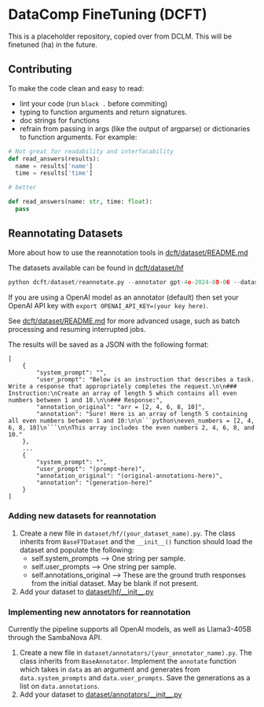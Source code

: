 # DataComp FineTuning (DCFT)

This is a placeholder repository, copied over from DCLM. This will be finetuned (ha) in the future.

## Contributing
To make the code clean and easy to read:
- lint your code (run `black .` before commiting)
- typing to function arguments and return signatures.
- doc strings for functions
- refrain from passing in args (like the output of argparse) or dictionaries to function arguments. For example:
```python
# Not great for readability and interfacability
def read_answers(results):
  name = results['name']
  time = results['time']

# better

def read_answers(name: str, time: float):
  pass
```

## Reannotating Datasets
More about how to use the reannotation tools in [dcft/dataset/README.md](dcft/dataset/README.md)

The datasets available can be found in [dcft/dataset/hf](dcft/dataset/hf)
```python
python dcft/dataset/reannotate.py --annotator gpt-4o-2024-08-06 --dataset (path-to-hf-dataset) 
```
If you are using a OpenAI model as an annotator (default) then set your OpenAI API key with `export OPENAI_API_KEY=(your key here)`.

See [dcft/dataset/README.md](dcft/dataset/README.md) for more advanced usage, such as batch processing and resuming interrupted jobs.

The results will be saved as a JSON with the following format:
```
[
    {
        "system_prompt": "",
        "user_prompt": "Below is an instruction that describes a task. Write a response that appropriately completes the request.\n\n### Instruction:\nCreate an array of length 5 which contains all even numbers between 1 and 10.\n\n### Response:",
        "annotation_original": "arr = [2, 4, 6, 8, 10]",
        "annotation": "Sure! Here is an array of length 5 containing all even numbers between 1 and 10:\n\n```python\neven_numbers = [2, 4, 6, 8, 10]\n```\n\nThis array includes the even numbers 2, 4, 6, 8, and 10."
    },
    ...
    {
        "system_prompt": "",
        "user_prompt": "(prompt-here)",
        "annotation_original": "(original-annotations-here)",
        "annotation": "(generation-here)"
    }
]
```

### Adding new datasets for reannotation
1. Create a new file in `dataset/hf/(your_dataset_name).py`. The class inherits from `BaseFTDataset` and the `__init__()` function should load the dataset and populate the following:
    - self.system_prompts --> One string per sample.
    - self.user_prompts --> One string per sample.
    - self.annotations_original --> These are the ground truth responses from the initial dataset. May be blank if not present.
2. Add your dataset to [dataset/hf/\_\_init\_\_.py](dataset/hf/__init__.py)

### Implementing new annotators for reannotation
Currently the pipeline supports all OpenAI models, as well as Llama3-405B through the SambaNova API.
1. Create a new file in `dataset/annotators/(your_annotator_name).py`. The class inherits from `BaseAnnotator`. Implement the `annotate` function which takes in `data` as an argument and generates from `data.system_prompts` and `data.user_prompts`. Save the generations as a list on `data.annotations`.
2. Add your dataset to [dataset/annotators/\_\_init\_\_.py](dataset/annotators/__init__.py)
